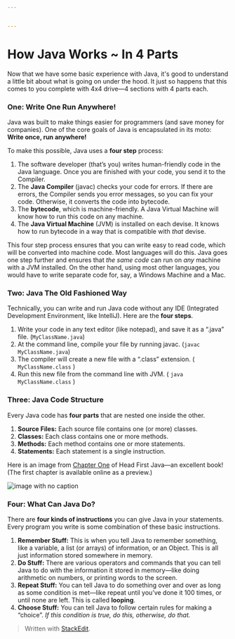 ```yaml
---


---
```


<h1 id="how-java-works--in-4-parts">How Java Works ~ In 4 Parts</h1>
<p>Now that we have some basic experience with Java, it's good to understand a little bit about what is going on under the hood. It just so happens that this comes to you complete with 4x4 drive—4 sections with 4 parts each.</p>
<h3 id="one-write-once-run-anywhere">One: Write One Run Anywhere!</h3>
<p>Java was built to make things easier for programmers (and save money for companies). One of the core goals of Java is encapsulated in its moto: <strong>Write once, run anywhere!</strong></p>
<p>To make this possible, Java uses a <strong>four step</strong> process:</p>
<ol>
<li>The software developer (that’s you) writes human-friendly code in the Java language. Once you are finished with your code, you send it to the Compiler.</li>
<li>The <strong>Java Compiler</strong> (javac) checks your code for errors. If there are errors, the Compiler sends you error messages, so you can fix your code. Otherwise, it converts the code into bytecode.</li>
<li>The <strong>bytecode</strong>, which is machine-friendly. A Java Virtual Machine will know how to run this code on any machine.</li>
<li>The <strong>Java Virtual Machine</strong> (JVM) is installed on each devise. It knows how to run bytecode in a way that is compatible with <em>that</em> devise.</li>
</ol>
<p>This four step process ensures that you can write easy to read code, which will be converted into machine code. Most languages will do this. Java goes one step further and ensures that <em>the same code</em> can run on <em>any</em> machine with a JVM installed. On the other hand, using most other languages, you would have to write separate code for, say, a Windows Machine and a Mac.</p>
<h3 id="two-java-the-old-fashioned-way">Two: Java The Old Fashioned Way</h3>
<p>Technically, you can write and run Java code without any IDE (Integrated Development Environment, like IntelliJ). Here are the <strong>four steps</strong>.</p>
<ol>
<li>Write your code in any text editor (like notepad), and save it as a “.java” file. (<code>MyClassName.java</code>)</li>
<li>At the command line, compile your file by running javac. (<code>javac MyClassName.java</code>)</li>
<li>The compiler will create a new file with a “.class” extension. ( <code>MyClassName.class</code> )</li>
<li>Run this new file from the command line with JVM. ( <code>java MyClassName.class</code> )</li>
</ol>
<h3 id="three-java-code-structure">Three: Java Code Structure</h3>
<p>Every Java code has <strong>four parts</strong> that are nested one inside the other.</p>
<ol>
<li><strong>Source Files:</strong> Each source file contains one (or more) classes.</li>
<li><strong>Classes:</strong> Each class contains one or more methods.</li>
<li><strong>Methods:</strong> Each method contains one or more statements.</li>
<li><strong>Statements:</strong> Each statement is a single instruction.</li>
</ol>
<p>Here is an image from <a href="https://www.oreilly.com/library/view/head-first-java/0596009208/ch01.html">Chapter One</a> of Head First Java—an excellent book!<br>
(The first chapter is available online as a preview.)</p>
<p><img src="https://www.oreilly.com/library/view/head-first-java/0596009208/httpatomoreillycomsourceoreillyimages1332892.png.jpg" alt="image with no caption"></p>
<h3 id="four-what-can-java-do">Four: What Can Java Do?</h3>
<p>There are <strong>four kinds of instructions</strong> you can give Java in your statements. Every program you write is some combination of these basic instructions.</p>
<ol>
<li><strong>Remember Stuff:</strong> This is when you tell Java to remember something, like a variable, a list (or arrays) of information, or an Object. This is all just information stored somewhere in memory.</li>
<li><strong>Do Stuff:</strong> There are various operators and commands that you can tell Java to do with the information it stored in memory—like doing arithmetic on numbers, or printing words to the screen.</li>
<li><strong>Repeat Stuff:</strong> You can tell Java to do something over and over as long as some condition is met—like repeat until you’ve done it 100 times, or until none are left. This is called <strong>looping</strong>.</li>
<li><strong>Choose Stuff:</strong> You can tell Java to follow certain rules for making a “choice”. <em>If this condition is true, do this, otherwise, do that.</em></li>
</ol>
<blockquote>
<p>Written with <a href="https://stackedit.io/">StackEdit</a>.</p>
</blockquote>

